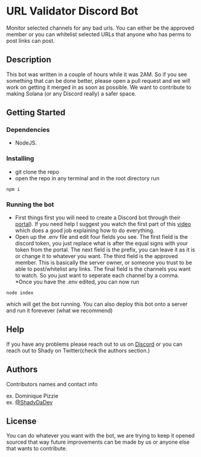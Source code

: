 # URL Validator Discord Bot

Monitor selected channels for any bad urls. You can either be the approved member or you can whitelist selected URLs that anyone who has perms to post links can post.

## Description

This bot was written in a couple of hours while it was 2AM. So if you see something that can be done better, please open a pull request and we will work on getting it merged in as soon as possible. We want to contribute to making Solana (or any Discord really) a safer space.

## Getting Started

### Dependencies

* NodeJS.

### Installing

* git clone the repo
* open the repo in any terminal and in the root directory run 
``` 
npm i
```

### Running the bot

* First things first you will need to create a Discord bot through their [portal](https://discord.com/developers/applications)). If you need help I suggest you watch the first part of this [video](https://www.youtube.com/watch?v=JMmUW4d3Noc) which does a good job explaining how to do everything.
* Open up the .env file and edit four fields you see. The first field is the discord token, you just replace what is after the equal signs with your token from the portal. The next field is the prefix, you can leave it as it is or change it to whatever you want. The third field is the approved member. This is basically the server owner, or someone you trust to be able to post/whitelist any links. The final field is the channels you want to watch. So you just want to seperate each channel by a comma.
*Once you have the .env edited, you can now run  
```
node index
```
which will get the bot running. You can also deploy this bot onto a server and run it forevever (what we recommend)
## Help

If you have any problems please reach out to us on [Discord](discord.gg/thesneakydevils) or you can reach out to Shady on Twitter(check the authors section.)

## Authors

Contributors names and contact info

ex. Dominique Pizzie  
ex. [@ShadyDaDev](https://twitter.com/ShadyDaDev)
## License

You can do whatever you want with the bot, we are trying to keep it opened sourced that way future improvements can be made by us or anyone else that wants to contribute.
